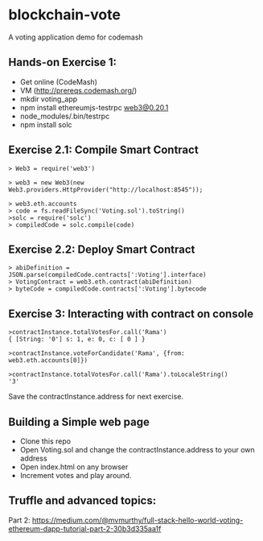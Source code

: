 # blockchain-vote
A voting application demo for codemash

## Hands-on Exercise 1: 

- Get online (CodeMash)
- VM  (http://prereqs.codemash.org/)
- mkdir voting_app
- npm install ethereumjs-testrpc web3@0.20.1
- node_modules/.bin/testrpc
- npm install solc

## Exercise 2.1: Compile Smart Contract
```
> Web3 = require('web3')

> web3 = new Web3(new Web3.providers.HttpProvider("http://localhost:8545"));

> web3.eth.accounts
> code = fs.readFileSync('Voting.sol').toString()
>solc = require('solc')
> compiledCode = solc.compile(code)
```



## Exercise 2.2: Deploy Smart Contract
```
> abiDefinition = JSON.parse(compiledCode.contracts[':Voting'].interface)
> VotingContract = web3.eth.contract(abiDefinition)
> byteCode = compiledCode.contracts[':Voting'].bytecode
```





## Exercise 3: Interacting with contract on console
```
>contractInstance.totalVotesFor.call('Rama')
{ [String: '0'] s: 1, e: 0, c: [ 0 ] }

>contractInstance.voteForCandidate('Rama', {from: web3.eth.accounts[0]})

>contractInstance.totalVotesFor.call('Rama').toLocaleString()
'3'
```
Save the contractInstance.address for next exercise.


## Building a Simple web page
- Clone this repo
- Open Voting.sol and change the contractInstance.address to your own address
- Open index.html on any browser
- Increment votes and play around.


## Truffle and advanced topics:
Part 2: https://medium.com/@mvmurthy/full-stack-hello-world-voting-ethereum-dapp-tutorial-part-2-30b3d335aa1f
